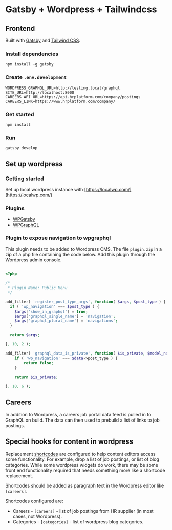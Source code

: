 # Gatsby + Wordpress + Tailwindcss

## Frontend

Built with [Gatsby](https://www.gatsbyjs.com/) and [Tailwind CSS](https://tailwindcss.com/). 

### Install dependencies
```
npm install -g gatsby
```

### Create `.env.development`
```
WORDPRESS_GRAPHQL_URL=http://testing.local/graphql
SITE_URL=http://localhost:8000
CAREERS_API_URL=https://api.hrplatform.com/company/postings
CAREERS_LINK=https://www.hrplatform.com/company/

```

### Get started 
```
npm install
```

### Run
```
gatsby develop
```

## Set up wordpress

### Getting started

Set up local wordpress instance with [https://localwp.com/](https://localwp.com/)

### Plugins

- [WPGatsby](https://wordpress.org/plugins/wp-gatsby/)
- [WPGraphQL](https://wordpress.org/plugins/wp-graphql/)

### Plugin to expose navigation to wpgraphql

This plugin needs to be added to Wordpress CMS. The file `plugin.zip` in a zip of a php file containing the code below.  Add this plugin through the Wordpress admin console. 

```php

<?php

/*
 * Plugin Name: Public Menu
 */

add_filter( 'register_post_type_args', function( $args, $post_type ) {
  if ( 'wp_navigation' === $post_type ) {
    $args['show_in_graphql'] = true;
    $args['graphql_single_name'] = 'navigation';
    $args['graphql_plural_name'] = 'navigations'; 
  }

  return $args;

}, 10, 2 );

add_filter( 'graphql_data_is_private', function( $is_private, $model_name, $data, $visibility, $owner, $current_user ) {
	if ( 'wp_navigation' === $data->post_type ) {
		return false;
	}
	
	return $is_private;

}, 10, 6 );

```

## Careers

In addition to Wordpress, a careers job portal data feed is pulled in to GraphQL on build. The data can then used to prebuild a list of links to job postings. 


## Special hooks for content in wordpress

Replacement [shortcodes](https://www.smashingmagazine.com/2012/05/wordpress-shortcodes-complete-guide/) are configured to help content editors access some functionality. For example, drop a list of job postings, or list of blog categories.  While some wordpress widgets do work, there may be some front end functionality required that needs something more like a shortcode replacement. 

Shortcodes should be added as paragraph text in the Wordpress editor like `[careers]`. 

Shortcodes configured are:
- Careers - `[careers]` - list of job postings from HR supplier (in most cases, not Wordpress). 
- Categories  - `[categories]` - list of wordpress blog categories. 

